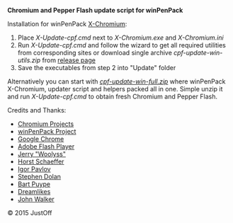**Chromium and Pepper Flash update script for winPenPack**

Installation for winPenPack [X-Chromium](http://www.winpenpack.com/en/download.php?view.1082):

1. Place *X-Update-cpf.cmd* next to *X-Chromium.exe* and *X-Chromium.ini*
2. Run *X-Update-cpf.cmd* and follow the wizard to get all required utilities from corresponding sites or download single archive *cpf-update-win-utils.zip* from [release page](https://github.com/JustOff/cpf-update-win/releases/latest)
3. Save the executables from step 2 into "Update" folder
 
Alternatively you can start with *[cpf-update-win-full.zip](https://github.com/JustOff/cpf-update-win/releases/latest)* where winPenPack X-Chromium, updater script and helpers packed all in one. Simple unzip it and run *X-Update-cpf.cmd* to obtain fresh Chromium and Pepper Flash.

Credits and Thanks:
* [Chromium Projects](http://www.chromium.org/)
* [winPenPack Project](http://www.winpenpack.com/)
* [Google Chrome](https://www.google.com/chrome/)
* [Adobe Flash Player](http://get.adobe.com/flashplayer/)
* [Jerry "Woolyss"](http://chromium.woolyss.com/)
* [Horst Schaeffer](http://www.horstmuc.de/)
* [Igor Pavlov](http://www.7-zip.org/)
* [Stephen Dolan](http://stedolan.github.io/jq/)
* [Bart Puype](http://users.ugent.be/~bpuype/wget/)
* [Dreamlikes](https://code.google.com/p/gnu-on-windows/)
* [John Walker](https://www.fourmilab.ch/md5/)

&copy; 2015 JustOff
